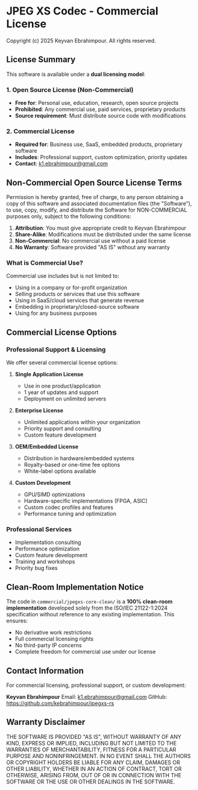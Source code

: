 # JPEG XS Codec - Commercial License

Copyright (c) 2025 Keyvan Ebrahimpour. All rights reserved.

## License Summary

This software is available under a **dual licensing model**:

### 1. Open Source License (Non-Commercial)
- **Free for**: Personal use, education, research, open source projects
- **Prohibited**: Any commercial use, paid services, proprietary products
- **Source requirement**: Must distribute source code with modifications

### 2. Commercial License
- **Required for**: Business use, SaaS, embedded products, proprietary software
- **Includes**: Professional support, custom optimization, priority updates
- **Contact**: k1.ebrahimpour@gmail.com

## Non-Commercial Open Source License Terms

Permission is hereby granted, free of charge, to any person obtaining a copy
of this software and associated documentation files (the "Software"), to use,
copy, modify, and distribute the Software for NON-COMMERCIAL purposes only,
subject to the following conditions:

1. **Attribution**: You must give appropriate credit to Keyvan Ebrahimpour
2. **Share-Alike**: Modifications must be distributed under the same license
3. **Non-Commercial**: No commercial use without a paid license
4. **No Warranty**: Software provided "AS IS" without any warranty

### What is Commercial Use?
Commercial use includes but is not limited to:
- Using in a company or for-profit organization
- Selling products or services that use this software
- Using in SaaS/cloud services that generate revenue
- Embedding in proprietary/closed-source software
- Using for any business purposes

## Commercial License Options

### Professional Support & Licensing
We offer several commercial license options:

1. **Single Application License**
   - Use in one product/application
   - 1 year of updates and support
   - Deployment on unlimited servers

2. **Enterprise License**
   - Unlimited applications within your organization
   - Priority support and consulting
   - Custom feature development

3. **OEM/Embedded License**
   - Distribution in hardware/embedded systems
   - Royalty-based or one-time fee options
   - White-label options available

4. **Custom Development**
   - GPU/SIMD optimizations
   - Hardware-specific implementations (FPGA, ASIC)
   - Custom codec profiles and features
   - Performance tuning and optimization

### Professional Services
- Implementation consulting
- Performance optimization
- Custom feature development
- Training and workshops
- Priority bug fixes

## Clean-Room Implementation Notice

The code in `commercial/jpegxs-core-clean/` is a **100% clean-room implementation**
developed solely from the ISO/IEC 21122-1:2024 specification without reference to
any existing implementation. This ensures:

- No derivative work restrictions
- Full commercial licensing rights
- No third-party IP concerns
- Complete freedom for commercial use under our license

## Contact Information

For commercial licensing, professional support, or custom development:

**Keyvan Ebrahimpour**
Email: k1.ebrahimpour@gmail.com
GitHub: https://github.com/kebrahimpour/jpegxs-rs

## Warranty Disclaimer

THE SOFTWARE IS PROVIDED "AS IS", WITHOUT WARRANTY OF ANY KIND, EXPRESS OR
IMPLIED, INCLUDING BUT NOT LIMITED TO THE WARRANTIES OF MERCHANTABILITY,
FITNESS FOR A PARTICULAR PURPOSE AND NONINFRINGEMENT. IN NO EVENT SHALL THE
AUTHORS OR COPYRIGHT HOLDERS BE LIABLE FOR ANY CLAIM, DAMAGES OR OTHER
LIABILITY, WHETHER IN AN ACTION OF CONTRACT, TORT OR OTHERWISE, ARISING FROM,
OUT OF OR IN CONNECTION WITH THE SOFTWARE OR THE USE OR OTHER DEALINGS IN THE
SOFTWARE.
